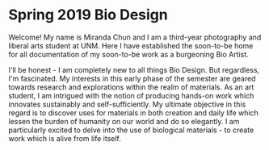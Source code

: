 # Spring 2019 Bio Design
Welcome! 
My name is Miranda Chun and I am a third-year photography and liberal arts student at UNM.
Here I have established the soon-to-be home for all documentation of my soon-to-be work as a burgeoning Bio Artist.

I'll be honest - I am completely new to all things Bio Design. 
But regardless, I'm fascinated. 
My interests in this early phase of the semester are geared towards research and explorations within the realm of materials. 
As an art student, I am intrigued with the notion of producing hands-on work which innovates sustainably and self-sufficiently. 
My ultimate objective in this regard is to discover uses for materials in both creation and daily life which lessen the burden of humanity on our world and do so elegantly. 
I am particularly excited to delve into the use of biological materials - to create work which is alive from life itself.
